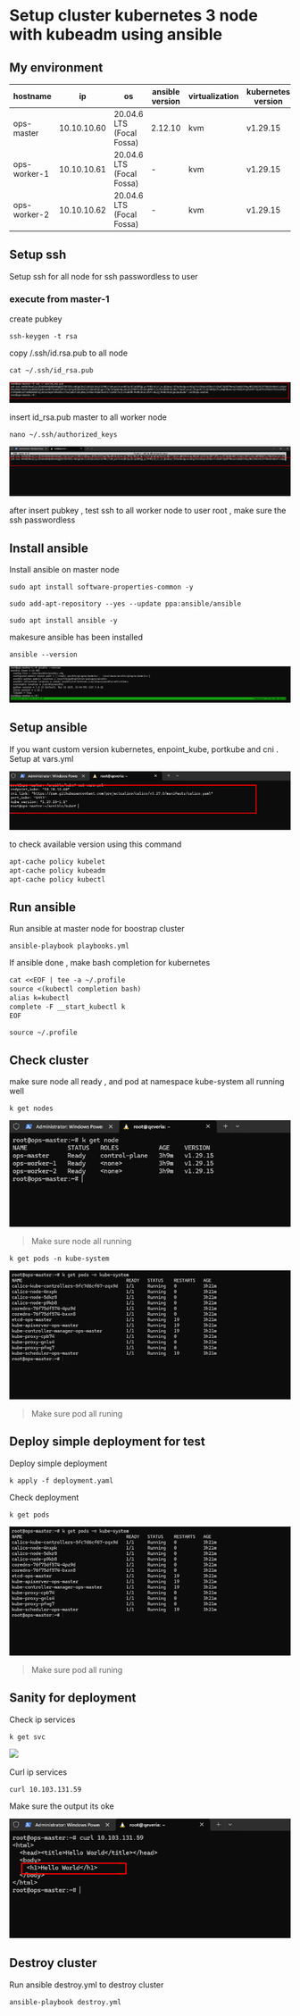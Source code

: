 # Setup cluster kubernetes 3 node with kubeadm using ansible
## My environment

| hostname | ip  | os  | ansible version | virtualization | kubernetes version | containerd version |
| --- | --- | --- | --- | --- | --- | --- |
| ops-master | 10.10.10.60 | 20.04.6 LTS (Focal Fossa) | 2.12.10 | kvm | v1.29.15 | containerd://1.7.24 |
| ops-worker-1 | 10.10.10.61 | 20.04.6 LTS (Focal Fossa) | \-  | kvm | v1.29.15 | containerd://1.7.24 |
| ops-worker-2 | 10.10.10.62 | 20.04.6 LTS (Focal Fossa) | \-  | kvm | v1.29.15 | containerd://1.7.24 |
## Setup ssh

Setup ssh for all node for ssh passwordless to user

### execute from master-1
create pubkey

```
ssh-keygen -t rsa
```

copy /.ssh/id.rsa.pub to all node

```
cat ~/.ssh/id_rsa.pub
```

![](/assets/cat-ssh.png)

insert id\_rsa.pub master to all worker node

```
nano ~/.ssh/authorized_keys
```
![](/assets/insert-pubkey.png)  

after insert pubkey , test ssh to all worker node to user root , make sure the ssh passwordless

## Install ansible

Install ansible on master node

```
sudo apt install software-properties-common -y
```

```
sudo add-apt-repository --yes --update ppa:ansible/ansible
```

```
sudo apt install ansible -y
```

makesure ansible has been installed

```
ansible --version
```

![](/assets/ansible-version.png)

## Setup ansible
If you want custom version kubernetes, enpoint_kube, portkube and cni . Setup at vars.yml

![](/assets/vars.png)

to check available version using this command

```
apt-cache policy kubelet
apt-cache policy kubeadm
apt-cache policy kubectl
```

## Run ansible
Run ansible at master node for boostrap cluster
```
ansible-playbook playbooks.yml
```

If ansible done , make bash completion for kubernetes

```
cat <<EOF | tee -a ~/.profile
source <(kubectl completion bash)
alias k=kubectl
complete -F __start_kubectl k
EOF
```

```
source ~/.profile
```

## Check cluster
make sure node all ready , and pod at namespace kube-system all running well
```
k get nodes
```

![](/assets/node.png)

>Make sure node all running

```
k get pods -n kube-system
```

![](/assets/pod-kube-system.png)

>Make sure pod all runing

## Deploy simple deployment for test 

Deploy simple deployment

```
k apply -f deployment.yaml
```

Check deployment

```
k get pods
```

![](/assets/pod-kube-system.png)

>Make sure pod all runing

## Sanity for deployment

Check ip services 

```
k get svc
```
![](/assets/svc.png)

Curl ip services

```
curl 10.103.131.59
```
Make sure the output its oke

![](/assets/tescurlsvc.png)


## Destroy cluster
Run ansible destroy.yml to destroy cluster
```
ansible-playbook destroy.yml
```
